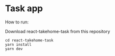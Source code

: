 # Task app

How to run:

Download react-takehome-task from this repository
```
cd react-takehome-task
yarn install
yarn dev
```
